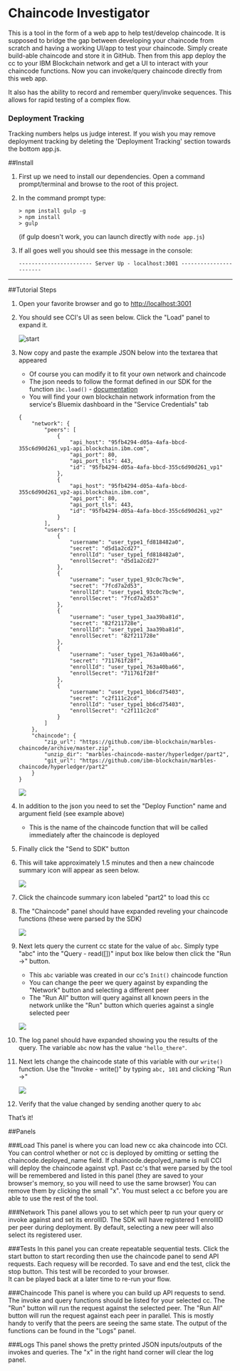 # Chaincode Investigator
This is a tool in the form of a web app to help test/develop chaincode. 
It is supposed to bridge the gap between developing your chaincode from scratch and having a working UI/app to test your chaincode. 
Simply create build-able chaincode and store it in GitHub. 
Then from this app deploy the cc to your IBM Blockchain network and get a UI to interact with your chaincode functions. 
Now you can invoke/query chaincode directly from this web app. 

It also has the ability to record and remember query/invoke sequences.
This allows for rapid testing of a complex flow.

### Deployment Tracking
Tracking numbers helps us judge interest. If you wish you may remove deployment tracking by deleting the 'Deployment Tracking' section towards the bottom app.js.

##Install
1. First up we need to install our dependencies. Open a command prompt/terminal and browse to the root of this project.
1. In the command prompt type:

	```
	> npm install gulp -g
	> npm install
	> gulp
	```
	
	(if gulp doesn't work, you can launch directly with `node app.js`)
	
1. If all goes well you should see this message in the console:
	
	```
	----------------------- Server Up - localhost:3001 -----------------------
	```
***

##Tutorial Steps
1. Open your favorite browser and go to [http://localhost:3001](http://localhost:3001)
2. You should see CCI's UI as seen below. Click the "Load" panel to expand it.

	![start](/imgs/1_start.png)

3. Now copy and paste the example JSON below into the textarea that appeared
	- Of course you can modify it to fit your own network and chaincode
	- The json needs to follow the format defined in our SDK for the function `ibc.load()` - [documentation](https://github.com/IBM-Blockchain/ibm-blockchain-js#ibcjs)
	- You will find your own blockchain network information from the service's Bluemix dashboard in the "Service Credentials" tab

	```
	{
		"network": {
			"peers": [
				{
					"api_host": "95fb4294-d05a-4afa-bbcd-355c6d90d261_vp1-api.blockchain.ibm.com",
					"api_port": 80,
					"api_port_tls": 443,
					"id": "95fb4294-d05a-4afa-bbcd-355c6d90d261_vp1"
				},
				{
					"api_host": "95fb4294-d05a-4afa-bbcd-355c6d90d261_vp2-api.blockchain.ibm.com",
					"api_port": 80,
					"api_port_tls": 443,
					"id": "95fb4294-d05a-4afa-bbcd-355c6d90d261_vp2"
				}
			],
			"users": [
				{
					"username": "user_type1_fd818482a0",
					"secret": "d5d1a2cd27",
					"enrollId": "user_type1_fd818482a0",
					"enrollSecret": "d5d1a2cd27"
				},
				{
					"username": "user_type1_93c0c7bc9e",
					"secret": "7fcd7a2d53",
					"enrollId": "user_type1_93c0c7bc9e",
					"enrollSecret": "7fcd7a2d53"
				},
				{
					"username": "user_type1_3aa39ba81d",
					"secret": "82f211728e",
					"enrollId": "user_type1_3aa39ba81d",
					"enrollSecret": "82f211728e"
				},
				{
					"username": "user_type1_763a40ba66",
					"secret": "711761f28f",
					"enrollId": "user_type1_763a40ba66",
					"enrollSecret": "711761f28f"
				},
				{
					"username": "user_type1_bb6cd75403",
					"secret": "c2f111c2cd",
					"enrollId": "user_type1_bb6cd75403",
					"enrollSecret": "c2f111c2cd"
				}
			]
		},
		"chaincode": {
			"zip_url": "https://github.com/ibm-blockchain/marbles-chaincode/archive/master.zip",
			"unzip_dir": "marbles-chaincode-master/hyperledger/part2",
			"git_url": "https://github.com/ibm-blockchain/marbles-chaincode/hyperledger/part2"
		}
	}
	```

	![](/imgs/2_load.png)
	
1. In addition to the json you need to set the "Deploy Function" name and argument field (see example above)
	- This is the name of the chaincode function that will be called immediately after the chaincode is deployed

1. Finally click the "Send to SDK" button
1. This will take approximately 1.5 minutes and then a new chaincode summary icon will appear as seen below.

	![](/imgs/3_load.png) 
	
1. Click the chaincode summary icon labeled "part2" to load this cc
1. The "Chaincode" panel should have expanded reveling your chaincode functions (these were parsed by the SDK)

	![](/imgs/4_chaincode.png)
	
1. Next lets query the current cc state for the value of `abc`. Simply type "abc" into the "Query - read([])" input box like below then click the "Run ->" button.
	- This `abc` variable was created in our cc's `Init()` chaincode function
	- You can change the peer we query against by expanding the "Network" button and selecting a different peer
	- The "Run All" button will query against all known peers in the network unlike the "Run" button which queries against a single selected peer
	
	![](/imgs/5_chaincode.png)
	
1. The log panel should have expanded showing you the results of the query.  The variable `abc` now has the value `"hello_there"`.
1. Next lets change the chaincode state of this variable with our `write()` function. Use the "Invoke - write()" by typing `abc, 101` and clicking "Run ->"
	
	![](/imgs/6_chaincode.png)
	
1. Verify that the value changed by sending another query to `abc`

That’s it!


##Panels

###Load
This panel is where you can load new cc aka chaincode into CCI. 
You can control whether or not cc is deployed by omitting or setting the chaincode.deployed_name field. 
If chaincode.depolyed_name is null CCI will deploy the chaincode against vp1. 
Past cc's that were parsed by the tool will be remembered and listed in this panel (they are saved to your browser's memory, so you will need to use the same browser) 
You can remove them by clicking the small "x". 
You must select a cc before you are able to use the rest of the tool. 
 
###Network
This panel allows you to set which peer tp run your query or invoke against and set its enrollID. 
The SDK will have registered 1 enrollID per peer during deployment. 
By default, selecting a new peer will also select its registered user. 

###Tests
In this panel you can create repeatable sequential tests. 
Click the start button to start recording then use the chaincode panel to send API requests. 
Each requesy will be recorded. 
To save and end the test, click the stop button. 
This test will be recorded to your browser.  
It can be played back at a later time to re-run your flow.

###Chaincode
This panel is where you can build up API requests to send. 
The invoke and query functions should be listed for your selected cc. 
The "Run" button will run the request against the selected peer. 
The "Run All" button will run the request against each peer in parallel. 
This is mostly handy to verify that the peers are seeing the same state. 
The output of the functions can be found in the "Logs" panel.

###Logs
This panel shows the pretty printed JSON inputs/outputs of the invokes and queries. 
The "x" in the right hand corner will clear the log panel.
